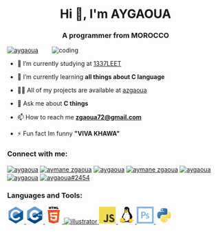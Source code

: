 <h1 align="center">Hi 👋, I'm AYGAOUA</h1>
<h3 align="center">A programmer from MOROCCO</h3>
<img align="right" alt="coding" width="400" src="https://user-images.githubusercontent.com/55389276/140866485-8fb1c876-9a8f-4d6a-98dc-08c4981eaf70.gif">

<p align="left"> <a href="https://twitter.com/AymaneZgaoua" target="blank"><img src="https://img.shields.io/twitter/follow/aygaoua?logo=twitter&style=for-the-badge" alt="aygaoua" /></a> </p>

- 🔭 I’m currently studying at [1337LEET](42cursus)

- 🌱 I’m currently learning **all things about C language**

- 👨‍💻 All of my projects are available at [azgaoua](https://profile.intra.42.fr/users/azgaoua)

- 💬 Ask me about **C things**

- 📫 How to reach me **zgaoua72@gmail.com**

- ⚡ Fun fact Im funny **"VIVA KHAWA"**

<h3 align="left">Connect with me:</h3>
<p align="left">
<a href="https://twitter.com/AymaneZgaoua" target="blank"><img align="center" src="https://raw.githubusercontent.com/rahuldkjain/github-profile-readme-generator/master/src/images/icons/Social/twitter.svg" alt="aygaoua" height="30" width="40" /></a>
<a href="https://www.linkedin.com/in/aymane-zgaoua/" target="blank"><img align="center" src="https://raw.githubusercontent.com/rahuldkjain/github-profile-readme-generator/master/src/images/icons/Social/linked-in-alt.svg" alt="aymane zgaoua" height="30" width="40" /></a>
<a href="https://stackoverflow.com/users/21111551/aygaoua" target="blank"><img align="center" src="https://raw.githubusercontent.com/rahuldkjain/github-profile-readme-generator/master/src/images/icons/Social/stack-overflow.svg" alt="aygaoua" height="30" width="40" /></a>
<a href="https://www.facebook.com/AymaneZgaoua/" target="blank"><img align="center" src="https://raw.githubusercontent.com/rahuldkjain/github-profile-readme-generator/master/src/images/icons/Social/facebook.svg" alt="aymane zgaoua" height="30" width="40" /></a>
<a href="https://instagram.com/aygaoua" target="blank"><img align="center" src="https://raw.githubusercontent.com/rahuldkjain/github-profile-readme-generator/master/src/images/icons/Social/instagram.svg" alt="aygaoua" height="30" width="40" /></a>
<a href="https://www.youtube.com/channel/UCKm29J37zeWkOk9s1nyJkDQ" target="blank"><img align="center" src="https://raw.githubusercontent.com/rahuldkjain/github-profile-readme-generator/master/src/images/icons/Social/youtube.svg" alt="aygaoua" height="30" width="40" /></a>
<a href="https://discord.gg/TmaAqZac" target="blank"><img align="center" src="https://raw.githubusercontent.com/rahuldkjain/github-profile-readme-generator/master/src/images/icons/Social/discord.svg" alt="aygaoua#2454" height="30" width="40" /></a>
</p>

<h3 align="left">Languages and Tools:</h3>
<p align="left"> <a href="https://www.cprogramming.com/" target="_blank" rel="noreferrer"> <img src="https://raw.githubusercontent.com/devicons/devicon/master/icons/c/c-original.svg" alt="c" width="40" height="40"/> </a> <a href="https://www.w3schools.com/cpp/" target="_blank" rel="noreferrer"> <img src="https://raw.githubusercontent.com/devicons/devicon/master/icons/cplusplus/cplusplus-original.svg" alt="cplusplus" width="40" height="40"/> </a> <a href="https://www.w3schools.com/css/" target="_blank" rel="noreferrer"> <img src="https://raw.githubusercontent.com/devicons/devicon/master/icons/html5/html5-original-wordmark.svg" alt="html5" width="40" height="40"/> </a> <a href="https://www.adobe.com/in/products/illustrator.html" target="_blank" rel="noreferrer"> <img src="https://www.vectorlogo.zone/logos/adobe_illustrator/adobe_illustrator-icon.svg" alt="illustrator" width="40" height="40"/> </a> <a href="https://developer.mozilla.org/en-US/docs/Web/JavaScript" target="_blank" rel="noreferrer"> <img src="https://raw.githubusercontent.com/devicons/devicon/master/icons/javascript/javascript-original.svg" alt="javascript" width="40" height="40"/> </a> <a href="https://www.linux.org/" target="_blank" rel="noreferrer"> <img src="https://raw.githubusercontent.com/devicons/devicon/master/icons/linux/linux-original.svg" alt="linux" width="40" height="40"/> </a> <a href="https://www.photoshop.com/en" target="_blank" rel="noreferrer"> <img src="https://raw.githubusercontent.com/devicons/devicon/master/icons/photoshop/photoshop-line.svg" alt="photoshop" width="40" height="40"/> </a> <a href="https://www.python.org" target="_blank" rel="noreferrer"> <img src="https://raw.githubusercontent.com/devicons/devicon/master/icons/python/python-original.svg" alt="python" width="40" height="40"/> </a> </p>
